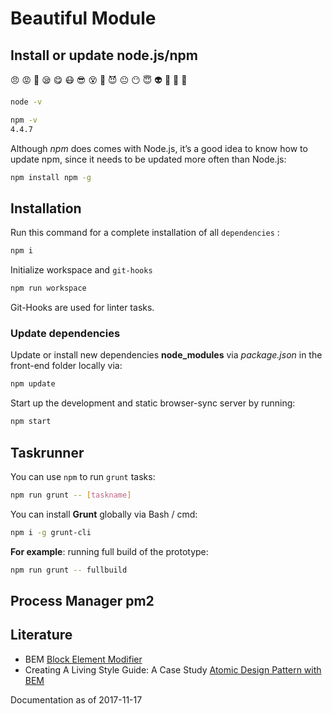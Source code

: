 # Beautiful Module

## Install or update node.js/npm

:angry:
:rage:
:triumph:
:sleepy:
:yum:
:mask:
:sunglasses:
:dizzy_face:
:imp:
:smiling_imp:
:neutral_face:
:no_mouth:
:innocent:
:alien:
:yellow_heart:
:blue_heart:
:purple_heart:

```bash
node -v
```

```bash
npm -v
4.4.7
```

Although _npm_ does comes with Node.js, it’s a good idea to know how to update npm, since it needs to be updated more often than Node.js:

```bash
npm install npm -g
```

## <a name="intall"></a>Installation

Run this command for a complete installation of all `dependencies` :

```bash
npm i
```

Initialize workspace and `git-hooks`

```bash
npm run workspace
```

Git-Hooks are used for linter tasks.

### Update dependencies

Update or install new dependencies **node_modules** via _package.json_ in the front-end folder locally via:

```bash
npm update
```

Start up the development and static browser-sync server by running:

```bash
npm start
```

## <a name="taskrunner"></a>Taskrunner

You can use `npm` to run `grunt` tasks:

```bash
npm run grunt -- [taskname]
```

You can install **Grunt** globally via Bash / cmd:

```bash
npm i -g grunt-cli
```

**For example**: running full build of the prototype:

```bash
npm run grunt -- fullbuild
```

## <a name="pm2"></a> Process Manager pm2

## Literature

- BEM [Block Element Modifier](http://getbem.com/introduction/)
- Creating A Living Style Guide: A Case Study [Atomic Design Pattern with BEM](https://www.smashingmagazine.com/2016/05/creating-a-living-style-guide-case-study/)

Documentation as of 2017-11-17
